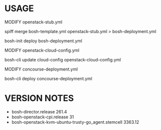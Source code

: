 # USAGE

MODIFY openstack-stub.yml

spiff merge bosh-template.yml openstack-stub.yml > bosh-deployment.yml

bosh-init deploy bosh-deployment.yml

MODIFY openstack-cloud-config.yml

bosh-cli update cloud-config openstack-cloud-config.yml

MODIFY concourse-deployment.yml

bosh-cli deploy concourse-deployment.yml

# VERSION NOTES

* bosh-director.release 261.4
* bosh-openstack-cpi.release 31
* bosh-openstack-kvm-ubuntu-trusty-go_agent.stemcell 3363.12
